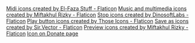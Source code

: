 <a href="https://www.flaticon.com/free-icons/midi" title="midi icons">Midi icons created by El-Faza Stuff - Flaticon</a>
<a href="https://www.flaticon.com/free-icons/music-and-multimedia" title="music and multimedia icons">Music and multimedia icons created by Miftakhul Rizky - Flaticon</a>
<a href="https://www.flaticon.com/free-icons/stop" title="stop icons">Stop icons created by DinosoftLabs - Flaticon</a>
<a href="https://www.flaticon.com/free-icons/play-button" title="play button icons">Play button icons created by Those Icons - Flaticon</a>
<a href="https://www.flaticon.com/free-icons/save-as" title="save as icons">Save as icons created by Sir.Vector - Flaticon</a>
<a href="https://www.flaticon.com/free-icons/preview" title="preview icons">Preview icons created by Miftakhul Rizky - Flaticon</a>
<a href="www.freepik.com" title="Icon for donation designed by FreePik">Icon on Donate page</a>